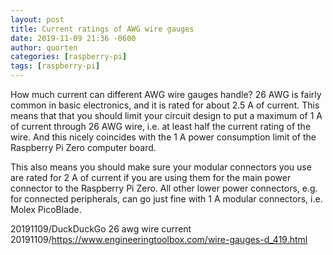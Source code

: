 ```yaml
---
layout: post
title: Current ratings of AWG wire gauges
date: 2019-11-09 21:36 -0600
author: quorten
categories: [raspberry-pi]
tags: [raspberry-pi]
---
```


How much current can different AWG wire gauges handle?  26 AWG is
fairly common in basic electronics, and it is rated for about 2.5 A of
current.  This means that that you should limit your circuit design to
put a maximum of 1 A of current through 26 AWG wire, i.e. at least
half the current rating of the wire.  And this nicely coincides with
the 1 A power consumption limit of the Raspberry Pi Zero computer
board.

This also means you should make sure your modular connectors you use
are rated for 2 A of current if you are using them for the main power
connector to the Raspberry Pi Zero.  All other lower power connectors,
e.g. for connected peripherals, can go just fine with 1 A modular
connectors, i.e. Molex PicoBlade.

20191109/DuckDuckGo 26 awg wire current  
20191109/https://www.engineeringtoolbox.com/wire-gauges-d_419.html
